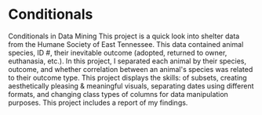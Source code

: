 # Conditionals
Conditionals in Data Mining
This project is a quick look into shelter data from the Humane Society of East Tennessee.
This data contained animal species, ID #, their inevitable outcome (adopted, returned to owner, euthanasia, etc.). In this project,
I separated each animal by their species, outcome, and whether correlation  between an animal's species
was related to their outcome type. This project displays the skills: of subsets, creating aesthetically pleasing & meaningful visuals, separating dates using different formats,
and changing class types of columns for data manipulation purposes. This project includes a report of my findings. 
